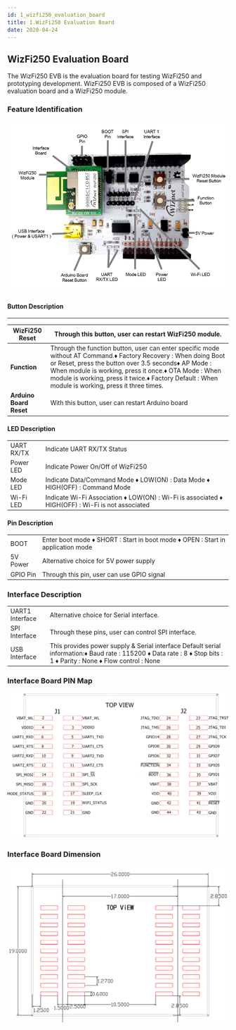 ```yaml
---
id: 1_wizfi250_evaluation_board
title: 1.WizFi250 Evaluation Board
date: 2020-04-24
---
```


## WizFi250 Evaluation Board
The WizFi250 EVB is the evaluation board for testing WizFi250 and prototyping development. WizFi250 EVB is composed of a WizFi250 evaluation board and a WizFi250 module.

### Feature Identification
![](/img/products/wizfi250/wizfi250qsg/wizfi250qsg-1.png) 

#### Button Description
-----


|**WizFi250 Reset**|	Through this button, user can restart WizFi250 module.|
|------------------|--------------------------|
|**Function**|Through the function button, user can enter specific mode without AT Command.♦ Factory Recovery : When doing Boot or Reset, press the button over 3.5 seconds♦ AP Mode : When module is working, press it once.♦ OTA Mode : When module is working, press it twice.♦ Factory Default : When module is working, press it three times.|
|**Arduino Board Reset**|	With this button, user can restart Arduino board|

#### LED Description
|  |  |
|----|----|
|UART RX/TX|	Indicate UART RX/TX Status|
|Power LED	|Indicate Power On/Off of WizFi250|
|Mode LED|	Indicate Data/Command Mode ♦ LOW(ON) : Data Mode ♦ HIGH(OFF) : Command Mode|
|Wi-Fi LED	|Indicate Wi-Fi Association ♦ LOW(ON) : Wi-Fi is associated ♦ HIGH(OFF) : Wi-Fi is not associated|

#### Pin Description
| | |
|--|--|
|BOOT|	Enter boot mode ♦ SHORT : Start in boot mode ♦ OPEN : Start in application mode|
|5V Power	|Alternative choice for 5V power supply|
|GPIO Pin	|Through this pin, user can use GPIO signal|

### Interface Description

| | |
|--|--|
|UART1 Interface|	Alternative choice for Serial interface.|
|SPI Interface	|Through these pins, user can control SPI interface.|
|USB Interface	|This provides power supply & Serial interface Default serial information:♦ Baud rate : 115200 ♦ Data rate : 8 ♦ Stop bits : 1 ♦ Parity : None ♦ Flow control : None|

### Interface Board PIN Map
![](/img/products/wizfi250/wizfi250qsg/wizfi250_interface_board_bottom_pin_map.png) 


### Interface Board Dimension
![](/img/products/wizfi250/wizfi250qsg/wizfi250_interface_board_dimension.png) 
